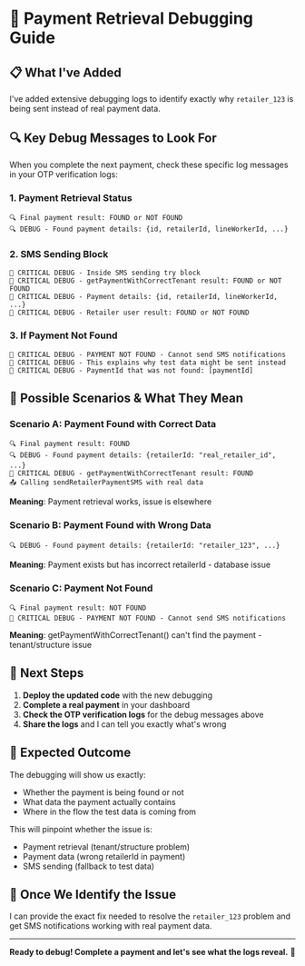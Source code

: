 # 🚨 Payment Retrieval Debugging Guide

## 📋 What I've Added

I've added extensive debugging logs to identify exactly why `retailer_123` is being sent instead of real payment data.

## 🔍 Key Debug Messages to Look For

When you complete the next payment, check these specific log messages in your OTP verification logs:

### 1. Payment Retrieval Status
```
🔍 Final payment result: FOUND or NOT FOUND
🔍 DEBUG - Found payment details: {id, retailerId, lineWorkerId, ...}
```

### 2. SMS Sending Block
```
🚨 CRITICAL DEBUG - Inside SMS sending try block
🚨 CRITICAL DEBUG - getPaymentWithCorrectTenant result: FOUND or NOT FOUND
🚨 CRITICAL DEBUG - Payment details: {id, retailerId, lineWorkerId, ...}
🚨 CRITICAL DEBUG - Retailer user result: FOUND or NOT FOUND
```

### 3. If Payment Not Found
```
🚨 CRITICAL DEBUG - PAYMENT NOT FOUND - Cannot send SMS notifications
🚨 CRITICAL DEBUG - This explains why test data might be sent instead
🚨 CRITICAL DEBUG - PaymentId that was not found: [paymentId]
```

## 🎯 Possible Scenarios & What They Mean

### Scenario A: Payment Found with Correct Data
```
🔍 Final payment result: FOUND
🔍 DEBUG - Found payment details: {retailerId: "real_retailer_id", ...}
🚨 CRITICAL DEBUG - getPaymentWithCorrectTenant result: FOUND
📤 Calling sendRetailerPaymentSMS with real data
```
**Meaning**: Payment retrieval works, issue is elsewhere

### Scenario B: Payment Found with Wrong Data
```
🔍 DEBUG - Found payment details: {retailerId: "retailer_123", ...}
```
**Meaning**: Payment exists but has incorrect retailerId - database issue

### Scenario C: Payment Not Found
```
🔍 Final payment result: NOT FOUND
🚨 CRITICAL DEBUG - PAYMENT NOT FOUND - Cannot send SMS notifications
```
**Meaning**: getPaymentWithCorrectTenant() can't find the payment - tenant/structure issue

## 🔧 Next Steps

1. **Deploy the updated code** with the new debugging
2. **Complete a real payment** in your dashboard
3. **Check the OTP verification logs** for the debug messages above
4. **Share the logs** and I can tell you exactly what's wrong

## 🎯 Expected Outcome

The debugging will show us exactly:
- Whether the payment is being found or not
- What data the payment actually contains
- Where in the flow the test data is coming from

This will pinpoint whether the issue is:
- Payment retrieval (tenant/structure problem)
- Payment data (wrong retailerId in payment)
- SMS sending (fallback to test data)

## 🚀 Once We Identify the Issue

I can provide the exact fix needed to resolve the `retailer_123` problem and get SMS notifications working with real payment data.

---

**Ready to debug! Complete a payment and let's see what the logs reveal.** 🎉